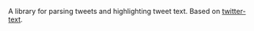 A library for parsing tweets and highlighting tweet text. Based on [twitter-text](https://github.com/twitter/twitter-text).
